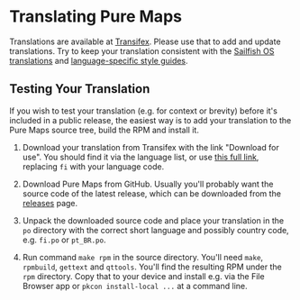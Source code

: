 Translating Pure Maps
=====================

Translations are available at [Transifex][1]. Please use that to add and
update translations. Try to keep your translation consistent with the
[Sailfish OS translations][2] and [language-specific style guides][3].

[1]: https://www.transifex.com/rinigus/pure-maps/
[2]: https://sailfishos.org/wiki/Translate_the_OS
[3]: https://sailfishos.org/wiki/Translate_the_OS#Style

## Testing Your Translation

If you wish to test your translation (e.g. for context or brevity)
before it's included in a public release, the easiest way is to add your
translation to the Pure Maps source tree, build the RPM and install it.

1. Download your translation from Transifex with the link "Download for
   use". You should find it via the language list, or
   use [this full link][dl-po], replacing `fi` with your language code.

1. Download Pure Maps from GitHub. Usually you'll probably want the
   source code of the latest release, which can be downloaded from
   the [releases][releases] page.

1. Unpack the downloaded source code and place your translation in the
   `po` directory with the correct short language and possibly country
   code, e.g. `fi.po` or `pt_BR.po`.

1. Run command `make rpm` in the source directory. You'll need `make`,
   `rpmbuild`, `gettext` and `qttools`. You'll find the resulting RPM
   under the `rpm` directory. Copy that to your device and install e.g.
   via the File Browser app or `pkcon install-local ...` at a command
   line.

[dl-po]: https://www.transifex.com/rinigus/pure-maps/pure-mapspot/fi/download/for_use/
[releases]: https://github.com/rinigus/pure-maps/releases
